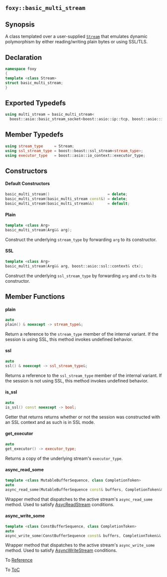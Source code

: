 ## `foxy::basic_multi_stream`

## Synopsis

A class templated over a user-supplied [`Stream`](https://www.boost.org/doc/libs/release/libs/beast/doc/html/beast/concepts/streams.html#beast.concepts.streams.AsyncStream)
that emulates dynamic polymorphism by either reading/writing plain bytes or using SSL/TLS.

## Declaration

```c++
namespace foxy
{
template <class Stream>
struct basic_multi_stream;
}
```

## Exported Typedefs

```c++
using multi_stream = basic_multi_stream<
  boost::asio::basic_stream_socket<boost::asio::ip::tcp, boost::asio::io_context::executor_type>>;
```

## Member Typedefs

```c++
using stream_type     = Stream;
using ssl_stream_type = boost::beast::ssl_stream<stream_type>;
using executor_type   = boost::asio::io_context::executor_type;
```

## Constructors

#### Default Constructors

```c++
basic_multi_stream()                          = delete;
basic_multi_stream(basic_multi_stream const&) = delete;
basic_multi_stream(basic_multi_stream&&)      = default;
```

#### Plain

```c++
template <class Arg>
basic_multi_stream(Arg&& arg);
```

Construct the underlying `stream_type` by forwarding `arg` to its constructor.

#### SSL

```c++
template <class Arg>
basic_multi_stream(Arg&& arg, boost::asio::ssl::context& ctx);
```

Construct the underlying `ssl_stream_type` by forwarding `arg` and `ctx` to its constructor.

## Member Functions

#### plain

```c++
auto
plain() & noexcept -> stream_type&;
```

Return a reference to the `stream_type` member of the internal variant. If the session is using SSL,
this method invokes undefined behavior.

#### ssl

```c++
auto
ssl() & noexcept -> ssl_stream_type&;
```

Returns a reference to the `ssl_stream_type` member of the internal variant. If the session is not
using SSL, this method invokes undefined behavior.

#### is_ssl

```c++
auto
is_ssl() const noexcept -> bool;
```

Getter that returns returns whether or not the session was constructed with an SSL context and as
such is in SSL mode.

#### get_executor

```c++
auto
get_executor() -> executor_type;
```

Returns a copy of the underlying stream's `executor_type`.

#### async_read_some

```c++
template <class MutableBufferSequence, class CompletionToken>
auto
async_read_some(MutableBufferSequence const& buffers, CompletionToken&& token);
```

Wrapper method that dispatches to the active stream's `async_read_some` method. Used to satisfy
[AsycReadStream](https://www.boost.org/doc/libs/release/doc/html/boost_asio/reference/AsyncReadStream.html)
conditions.

#### async_write_some

```c++
template <class ConstBufferSequence, class CompletionToken>
auto
async_write_some(ConstBufferSequence const& buffers, CompletionToken&& token);
```

Wrapper method that dispatches to the active stream's `async_write_some` method. Used to satisfy
[AsyncWriteStream](https://www.boost.org/doc/libs/release/doc/html/boost_asio/reference/AsyncWriteStream.html)
conditions.

To [Reference](../reference.md#Reference)

To [ToC](../index.md#Table-of-Contents)
